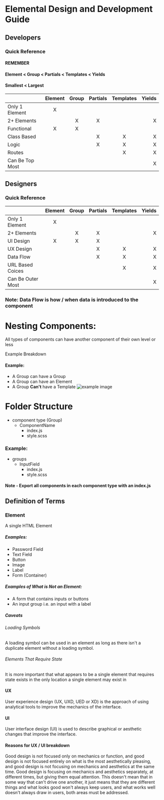 # Elemental Design and Development Guide

## Developers
### Quick Reference
#### REMEMBER 
#### Element < Group < Partials < Templates < Yields
#### Smallest < Largest

|                 | Element   | Group | Partials | Templates | Yields |
| :-------------  |:---------:| :---: | :-------:| :------:  | -----: |
| Only 1 Element  |     X     |       |          |           |        | 
| 2+  Elements    |           |   X   |     X    |           |    X   |
| Functional      |     X     |   X   |          |           |        |
| Class Based     |           |       |     X    |     X     |    X   |
| Logic           |           |       |     X    |     X     |    X   | 
| Routes          |           |       |          |     X     |    X   |
| Can Be Top Most |           |       |          |           |    X   |




## Designers
### Quick Reference

|                   | Element   | Group | Partials | Templates | Yields |
| :---------------  |:---------:| :---: | :-------:| :------:  | -----: |
| Only 1 Element    |     X     |       |          |           |        | 
| 2+  Elements      |           |   X   |     X    |           |    X   |
| UI Design         |     X     |   X   |     X    |           |        |
| UX Design         |           |       |     X    |     X     |    X   | 
| Data Flow         |           |       |     X    |     X     |    X   | 
| URL Based Coices  |           |       |          |     X     |    X   |
| Can Be Outer Most |           |       |          |           |    X   |

### Note: Data Flow is how / when data is introduced to the component

# Nesting Components:
All types of components can have another component of their own level or less

Example Breakdown

#### Example:
* A Group can have a Group
* A Group can have an Element
* A Group **Can't** have a Template
![example image](https://raw.githubusercontent.com/embark-studio/elemental/master/example.png)

# Folder Structure
* component type (Group)
  * ComponentName
    * index.js
    * style.scss

### Example:
* groups
  * InputField
    * index.js
    * style.scss
#### Note - Export all components in each component type with an index.js
## Definition of Terms


### Element
A single HTML Element
##### Examples: 
* Password Field
* Text Field
* Button
* Image
* Label
* Form (Container)

##### Examples of What is Not an Element:
* A form that contains inputs or buttons
* An input group i.e. an input with a label

##### Caveats
###### Loading Symbols
A loading symbol can be used in an element as long as there isn't
a duplicate element without a loading symbol.

###### Elements That Require State
It is more important that what appears to be a single element that requires state exists in the only location a single element may exist in

#### UX
User experience design (UX, UXD, UED or XD) is the approach of using analytical tools to improve the mechanics of the interface.

#### UI
User interface design (UI) is used to describe graphical or aesthetic changes that improve the interface.  

#### Reasons for UX / UI breakdown
Good design is not focused only on mechanics or function, and good design is not focused entirely on what is the most aesthetically pleasing, and good design is not focusing on mechanics and aesthetics at the same time. Good design is focusing on mechanics and aesthetics separately, at different times, but giving them equal attention. 
This doesn't mean that in some way that can't drive one another, it just means that they are different things and what looks good won't always keep users, and what works well doesn't always draw in users, both areas must be addressed.
